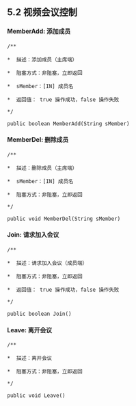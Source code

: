 ## 5.2 视频会议控制



#### MemberAdd: 添加成员

`/**`

` *  描述：添加成员（主席端）`

` *  阻塞方式：非阻塞，立即返回`

` *  sMember：[IN] 成员名`

` *  返回值： true 操作成功，false 操作失败`

` */`

`public boolean MemberAdd(String sMember)`



#### MemberDel: 删除成员

`/**`

` *  描述：删除成员（主席端）`

`*  sMember：[IN] 成员名`

` *  阻塞方式：非阻塞，立即返回`

` */`

`public void MemberDel(String sMember)`



#### Join: 请求加入会议

`/**`

` *  描述：请求加入会议（成员端）`

` *  阻塞方式：非阻塞，立即返回`

`*  返回值： true 操作成功，false 操作失败`

` */`

`public boolean Join()`



#### Leave: 离开会议

`/**`

` *  描述：离开会议`

` *  阻塞方式：非阻塞，立即返回`

` */`

`public void Leave()`



